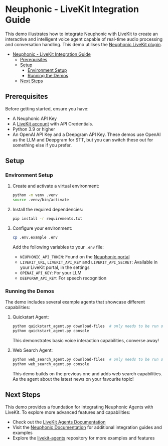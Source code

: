 # Neuphonic - LiveKit Integration Guide

This demo illustrates how to integrate Neuphonic with LiveKit to create an interactive and intelligent
voice agent capable of real-time audio processing and conversation handling.
This demo utilises the [Neuphonic LiveKit plugin](https://pypi.org/project/livekit-plugins-neuphonic/).

- [Neuphonic - LiveKit Integration Guide](#neuphonic---livekit-integration-guide)
  - [Prerequisites](#prerequisites)
  - [Setup](#setup)
    - [Environment Setup](#environment-setup)
    - [Running the Demos](#running-the-demos)
  - [Next Steps](#next-steps)

## Prerequisites
Before getting started, ensure you have:
- A Neuphonic API Key
- A [LiveKit account](https://livekit.io/) with API Credentials.
- Python 3.9 or higher
- An OpenAI API Key and a Deepgram API Key. These demos use OpenAI as the LLM and Deepgram for
  STT, but you can switch these out for something else if you prefer.

## Setup
### Environment Setup
1. Create and activate a virtual environment:
   ```bash
   python -m venv .venv
   source .venv/bin/activate
   ```

2. Install the required dependencies:
   ```bash
   pip install -r requirements.txt
   ```

3. Configure your environment:
   ```bash
   cp .env.example .env
   ```

   Add the following variables to your `.env` file:
   - `NEUPHONIC_API_TOKEN`: Found on the [Neuphonic portal](https://app.neuphonic.com/)
   - `LIVEKIT_URL`, `LIVEKIT_API_KEY` and `LIVEKIT_API_SECRET`: Available in your LiveKit portal, in the settings
   - `OPENAI_API_KEY`: For your LLM
   - `DEEPGRAM_API_KEY`: For speech recognition

### Running the Demos
The demo includes several example agents that showcase different capabilities:

1. Quickstart Agent:
   ```bash
   python quickstart_agent.py download-files  # only needs to be run once
   python quickstart_agent.py console
   ```
   This demonstrates basic voice interaction capabilities, converse away!

2. Web Search Agent:
   ```bash
   python web_search_agent.py download-files  # only needs to be run once
   python web_search_agent.py console
   ```
   This demo builds on the previous one and adds web search capabilities.
   As the agent about the latest news on your favourite topic!

## Next Steps
This demo provides a foundation for integrating Neuphonic Agents with LiveKit. To explore more advanced features and capabilities:

- Check out the [LiveKit Agents Documentation](https://docs.livekit.io/agents/)
- Visit the [Neuphonic Documentation](https://docs.neuphonic.com/quickstart) for additional integration guides and examples
- Explore the [livekit-agents](https://github.com/livekit/agents) repository for more examples and features

